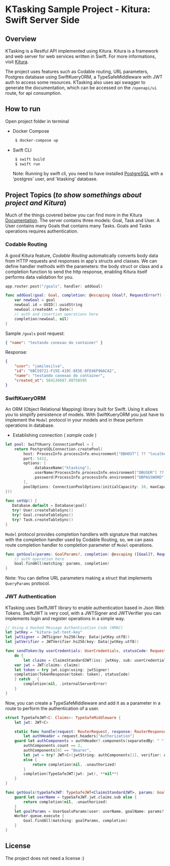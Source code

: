 # KTasking Sample Project - Kitura: Swift Server Side

## Overview
KTasking is a Restful API implemented using Kitura.
Kitura is a framework and web server for web services written in Swift. For more informations, visit [Kitura](https://www.kitura.io).

The project uses features such as Codable routing, URL parameters, Postgres database using SwiftKueryORM, a TypeSafeMiddleware with JWT auth to access some resources.
KTasking also uses api swagger to generate the documentation, which can be accessed on the `/openapi/ui` route, for api consumption.

## How to run
Open project folder in terminal
 - Docker Compose
   ```bash
    $ docker-compose up
   ```
 - Swift CLI
   ```bash
    $ swift build
    $ swift run
   ```
    Note: Running by swift cli, you need to have installed [PostgreSQL](https://www.postgresql.org/) with a 'postgres' user, and 'ktasking' database.

## Project Topics (<i>to show somethings about project and Kitura</i>)
Much of the things covered below you can find more in the Kitura [Documentation](https://www.kitura.io/learn.html).
The server contains three models: Goal, Task and User. A User contains many Goals that contains many Tasks. Goals and Tasks operations requires authentication.

### Codable Routing
A good Kitura feature, <i>Codable Routing</i> automatically converts body data from HTTP requests and responses in app's structs and classes. We can define handler methods with the parameters: the body struct or class and a completion function to send the http response, enabling Kitura itself performs data validation for you.
```swift
app.router.post("/goals", handler: addGoal)
```
```swift
func addGoal(goal: Goal, completion: @escaping (Goal?, RequestError?) -> Void) {
    var newGoal = goal
    newGoal.id = UUID().uuidString
    newGoal.createdAt = Date()
    // auth and insertion operations here
    completion(newGoal, nil)
}
```
Sample `/goals` post request:
```json
{ "name": "testando conexao do container" }
```
Response:
```json
{
    "user": "jamilesilva",
    "id": "6BC59721-F15E-419C-8E5E-8FE46F96ACA2",
    "name": "testando conexao do container",
    "created_at": 584136687.80758595
}
```

### SwiftKueryORM
An ORM (Object Relational Mapping) library built for Swift. Using it allows you to simplify persistence of models. With SwiftKueryORM you just have to implement the `Model` protocol in your models and in these perform operations in database.
 -   Establishing connection (<i> sample code </i>)
 ```swift
 let pool: SwiftKuery.ConnectionPool = {
     return PostgreSQLConnection.createPool(
         host: ProcessInfo.processInfo.environment["DBHOST"] ?? "localhost",
	     port: 5432,
	     options: [
	         .databaseName("ktasking"),
	         .userName(ProcessInfo.processInfo.environment["DBUSER"] ?? "postgres"),
	         .password(ProcessInfo.processInfo.environment["DBPASSWORD"] ?? "nil"),
	     ],
	     poolOptions: ConnectionPoolOptions(initialCapacity: 10, maxCapacity: 50, timeout: 10000))
}()
		
func setUp() {
    Database.default = Database(pool)
    try? User.createTableSync()
    try? Goal.createTableSync()
    try? Task.createTableSync()
}
 ```

`Model` protocol provides completion handlers with signature that matches with the completion handler used by Codable Routing, so, we can pass route completion handler to completion parameter of `Model` operations.

```swift
func getGoals(params: GoalParams?, completion: @escaping ([Goal]?, RequestError?) -> Void) {
    // auth operation here
    Goal.findAll(matching: params, completion)
}
```
Note: You can define URL parameters making a struct that implements `QueryParams` protocol.

### JWT Authentication
KTasking uses SwiftJWT library to enable authentication based in Json Web Tokens.  SwiftJWT is very cool, with a JWTSigner and JWTVerifier you can implements login and register operations in a simple way.
```swift
// Using a Hashed Message Authentication Code (HMAC)
let jwtKey = "kitura-jwt-test-key"
let jwtSigner = JWTSigner.hs256(key: Data(jwtKey.utf8))
let jwtVerifier = JWTVerifier.hs256(key: Data(jwtKey.utf8))

func sendToken(by userCredentials: UserCredentials, statusCode: RequestError?,_ completion: @escaping(TokenResponse?, RequestError?) -> Void) {
    do {
        let claims = ClaimsStandardJWT(iss: jwtKey, sub: userCredentials.username, exp: Date(timeIntervalSinceNow: 3600))
	var jwt = JWT(claims: claims)
	let token = try jwt.sign(using: jwtSigner)
	completion(TokenResponse(token: token), statusCode)
    } catch _ {
        completion(nil, .internalServerError)
    }
}
```
Now, you can create a TypeSafeMiddleware and add it as a parameter in a route to perform the authentication of a user.
```swift
struct TypeSafeJWT<C: Claims>: TypeSafeMiddleware {
    let jwt: JWT<C>

    static func handle(request: RouterRequest, response: RouterResponse, completion: @escaping (TypeSafeJWT?, RequestError?) -> Void) {
        let authHeader = request.headers["Authorization"]
	guard let authComponents = authHeader?.components(separatedBy: " "), 
	    authComponents.count == 2, 
	    authComponents[0] == "Bearer",
	    let jwt = try? JWT<C>(jwtString: authComponents[1], verifier: App.jwtVerifier)
	    else {
	        return completion(nil, .unauthorized)
	    }
	    completion(TypeSafeJWT(jwt: jwt), **nil**)
	}
}
```

```swift
func getGoals(typeSafeJWT: TypeSafeJWT<ClaimsStandardJWT>, params: GoalParams?, completion: @escaping ([Goal]?, RequestError?) -> Void) {
    guard let userName = typeSafeJWT.jwt.claims.sub else {
        return completion(nil, .unauthorized)
    }
    let goalParams = UserGoalsParams(user: userName, goalName: params?.name)
    Worker.queue.execute {
        Goal.findAll(matching: goalParams, completion)
    }
}
```

## License

The project does not need a license :)
